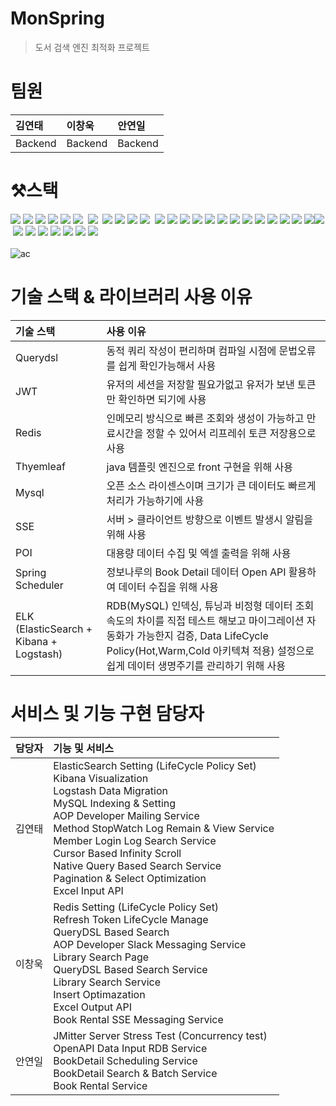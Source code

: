 # MonSpring
> 도서 검색 엔진 최적화 프로젝트
# 팀원

|김연태|이창욱|안연일|
|:--|:--|:--|
|Backend|Backend|Backend|
# ⚒스택
<img src="https://img.shields.io/badge/Java-007396?style=for-the-badge&logo=Java&logoColor=white">&nbsp;<img src="https://img.shields.io/badge/html5-E34F26?style=for-the-badge&logo=html5&logoColor=white">&nbsp;<img src="https://img.shields.io/badge/javascript-F7DF1E?style=for-the-badge&logo=javascript&logoColor=black">&nbsp;<img src="https://img.shields.io/badge/mysql-4479A1?style=for-the-badge&logo=mysql&logoColor=white">&nbsp;<img src="https://img.shields.io/badge/springboot-6DB33F?style=for-the-badge&logo=springboot&logoColor=white">&nbsp;<img src="https://img.shields.io/badge/redis-A41E11?style=for-the-badge&logo=redis&logoColor=white">&nbsp;
<img src="https://img.shields.io/badge/bootstrap-7952B3?style=for-the-badge&logo=bootstrap&logoColor=white">&nbsp;
<img src="https://img.shields.io/badge/Chocolatey-011A6A?style=for-the-badge&logo=Chocolatey&logoColor=white">&nbsp;<img src="https://img.shields.io/badge/CSS3-1572B6?style=for-the-badge&logo=CSS3&logoColor=white">&nbsp;<img src="https://img.shields.io/badge/elasticsearch-005571?style=for-the-badge&logo=elasticsearch&logoColor=white">&nbsp;<img src="https://img.shields.io/badge/Logstash-005571?style=for-the-badge&logo=Logstash&logoColor=white">&nbsp;
<img src="https://img.shields.io/badge/Kibana-005571?style=for-the-badge&logo=Kibana&logoColor=white">&nbsp;<img src="https://img.shields.io/badge/Thymeleaf-005F0F?style=for-the-badge&logo=Thymeleaf&logoColor=white">&nbsp;<img src="https://img.shields.io/badge/Apache Tomcat-F8DC75?style=for-the-badge&logo=Apache Tomcat&logoColor=white">&nbsp;<img src="https://img.shields.io/badge/JSON-000000?style=for-the-badge&logo=JSON&logoColor=white">&nbsp;<img src="https://img.shields.io/badge/JSON Web Tokens-000000?style=for-the-badge&logo=JSON Web Tokens&logoColor=white">&nbsp;<img src="https://img.shields.io/badge/Gradle-02303A?style=for-the-badge&logo=Gradle&logoColor=white">&nbsp;<img src="https://img.shields.io/badge/JetBrains-000000?style=for-the-badge&logo=JetBrains&logoColor=white">&nbsp;<img src="https://img.shields.io/badge/QueryDSL-0769AD?style=for-the-badge&logo=jQuery&logoColor=white">&nbsp;<img src="https://img.shields.io/badge/Microsoft Excel-217346?style=for-the-badge&logo=Microsoft Excel&logoColor=white">&nbsp;<img src="https://img.shields.io/badge/kakao login-FFCD00?style=for-the-badge&logo=kakao&logoColor=black">&nbsp;<img src="https://img.shields.io/badge/Git-F05032?style=for-the-badge&logo=Git&logoColor=white">&nbsp;<img src="https://img.shields.io/badge/GitHub-181717?style=for-the-badge&logo=GitHub&logoColor=white">&nbsp;<img src="https://img.shields.io/badge/Gmail-EA4335?style=for-the-badge&logo=Gmail&logoColor=white"><img src="https://img.shields.io/badge/Google Drive-4285F4?style=for-the-badge&logo=Google Drive&logoColor=white">&nbsp;<img src="https://img.shields.io/badge/Slack-4A154B?style=for-the-badge&logo=Slack&logoColor=white">&nbsp;<img src="https://img.shields.io/badge/Spring Security-6DB33F?style=for-the-badge&logo=Spring Security&logoColor=white">&nbsp;<img src="https://img.shields.io/badge/Windows-0078D6?style=for-the-badge&logo=Windows&logoColor=white">&nbsp;<img src="https://img.shields.io/badge/Postman-FF6C37?style=for-the-badge&logo=Postman&logoColor=white">&nbsp;<img src="https://img.shields.io/badge/Visual Studio Code-007ACC?style=for-the-badge&logo=Visual Studio Code&logoColor=white">&nbsp;<img src="https://img.shields.io/badge/SSE-007ACC?style=for-the-badge&logo=SSE&logoColor=white">&nbsp;<img src="https://img.shields.io/badge/POI-A41E11?style=for-the-badge&logo=POI&logoColor=white"><br>
<br />
![ac](https://user-images.githubusercontent.com/90178632/207832166-6ff6ccac-b284-4aa6-a3ba-e3a61d42ab46.png)
# 기술 스택 & 라이브러리 사용 이유
|기술 스택| 사용 이유|
|:--|:--|
|Querydsl|동적 쿼리 작성이 편리하며 컴파일 시점에 문법오류를 쉽게 확인가능해서 사용|
|JWT|유저의 세션을 저장할 필요가없고 유저가 보낸 토큰만 확인하면 되기에 사용|
|Redis|인메모리 방식으로 빠른 조회와 생성이 가능하고 만료시간을 정할 수 있어서 리프레쉬 토큰 저장용으로 사용|
|Thyemleaf|java 템플릿 엔진으로 front 구현을 위해 사용|
|Mysql|오픈 소스 라이센스이며 크기가 큰 데이터도 빠르게 처리가 가능하기에 사용|
|SSE|서버 > 클라이언트 방향으로 이벤트 발생시 알림을 위해 사용|
|POI|대용량 데이터 수집 및 엑셀 출력을 위해 사용|
|Spring Scheduler	|정보나루의 Book Detail 데이터 Open API 활용하여 데이터 수집을 위해 사용|
|ELK <br/>(ElasticSearch + Kibana + Logstash)|RDB(MySQL) 인덱싱, 튜닝과 비정형 데이터 조회 속도의 차이를 직접 테스트 해보고 마이그레이션 자동화가 가능한지 검증, Data LifeCycle Policy(Hot,Warm,Cold 아키텍쳐 적용) 설정으로 쉽게 데이터 생명주기를 관리하기 위해 사용|
# 서비스 및 기능 구현 담당자
|담당자|기능 및 서비스|
|:--|:--|
|김연태|ElasticSearch Setting (LifeCycle Policy Set)<br/>Kibana Visualization<br/>Logstash Data Migration<br/>MySQL Indexing & Setting<br/>AOP Developer Mailing Service<br/>Method StopWatch Log Remain & View Service<br/>Member Login Log Search Service<br/>Cursor Based Infinity Scroll<br/>Native Query Based Search Service<br/>Pagination & Select Optimization<br/>Excel Input API
|이창욱|Redis Setting (LifeCycle Policy Set)<br/>Refresh Token LifeCycle Manage<br/>QueryDSL Based Search<br/>AOP Developer Slack Messaging Service<br/>Library Search Page<br/>QueryDSL Based Search Service<br/>Library Search Service<br/>Insert Optimazation<br/>Excel Output API<br/>Book Rental SSE Messaging Service|
|안연일|JMitter Server Stress Test (Concurrency test)<br/>OpenAPI Data Input RDB Service<br/>BookDetail Scheduling Service<br/>BookDetail Search & Batch Service<br/>Book Rental Service|
